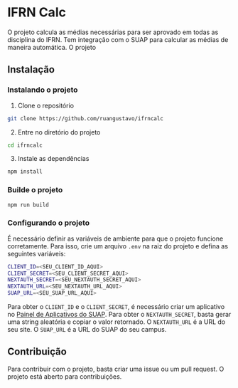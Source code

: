 # IFRN Calc

O projeto calcula as médias necessárias para ser aprovado em todas as disciplina do IFRN. Tem integração com o SUAP para calcular as médias de maneira automática. O projeto

## Instalação

### Instalando o projeto

1. Clone o repositório

```bash
git clone https://github.com/ruangustavo/ifrncalc
```

2. Entre no diretório do projeto

```bash
cd ifrncalc
```

3. Instale as dependências

```bash
npm install
```

### Builde o projeto

```bash
npm run build
```

### Configurando o projeto

É necessário definir as variáveis de ambiente para que o projeto funcione corretamente. Para isso, crie um arquivo `.env` na raiz do projeto e defina as seguintes variáveis:

```bash
CLIENT_ID=<SEU_CLIENT_ID_AQUI>
CLIENT_SECRET=<SEU_CLIENT_SECRET_AQUI>
NEXTAUTH_SECRET=<SEU_NEXTAUTH_SECRET_AQUI>
NEXTAUTH_URL=<SEU_NEXTAUTH_URL_AQUI>
SUAP_URL=<SEU_SUAP_URL_AQUI>
```

Para obter o `CLIENT_ID` e o `CLIENT_SECRET`, é necessário criar um aplicativo no [Painel de Aplicativos do SUAP](https://suap.ifrn.edu.br/admin/api/aplicacaooauth2/). Para obter o `NEXTAUTH_SECRET`, basta gerar uma string aleatória e copiar o valor retornado. O `NEXTAUTH_URL` é a URL do seu site. O `SUAP_URL` é a URL do SUAP do seu campus.

## Contribuição

Para contribuir com o projeto, basta criar uma issue ou um pull request. O projeto está aberto para contribuições.
